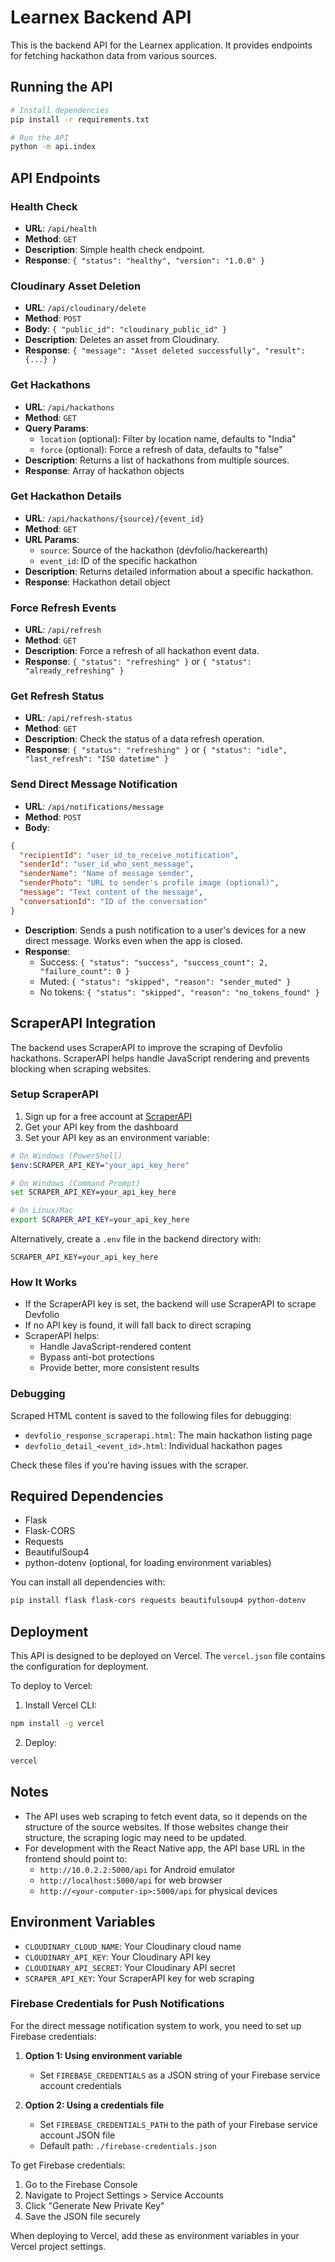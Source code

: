 # Learnex Backend API

This is the backend API for the Learnex application. It provides endpoints for fetching hackathon data from various sources.

## Running the API

```bash
# Install dependencies
pip install -r requirements.txt

# Run the API
python -m api.index
```

## API Endpoints

### Health Check

- **URL**: `/api/health`
- **Method**: `GET`
- **Description**: Simple health check endpoint.
- **Response**: `{ "status": "healthy", "version": "1.0.0" }`

### Cloudinary Asset Deletion

- **URL**: `/api/cloudinary/delete`
- **Method**: `POST`
- **Body**: `{ "public_id": "cloudinary_public_id" }`
- **Description**: Deletes an asset from Cloudinary.
- **Response**: `{ "message": "Asset deleted successfully", "result": {...} }`

### Get Hackathons

- **URL**: `/api/hackathons`
- **Method**: `GET`
- **Query Params**:
  - `location` (optional): Filter by location name, defaults to "India"
  - `force` (optional): Force a refresh of data, defaults to "false"
- **Description**: Returns a list of hackathons from multiple sources.
- **Response**: Array of hackathon objects

### Get Hackathon Details

- **URL**: `/api/hackathons/{source}/{event_id}`
- **Method**: `GET`
- **URL Params**:
  - `source`: Source of the hackathon (devfolio/hackerearth)
  - `event_id`: ID of the specific hackathon
- **Description**: Returns detailed information about a specific hackathon.
- **Response**: Hackathon detail object

### Force Refresh Events

- **URL**: `/api/refresh`
- **Method**: `GET`
- **Description**: Force a refresh of all hackathon event data.
- **Response**: `{ "status": "refreshing" }` or `{ "status": "already_refreshing" }`

### Get Refresh Status

- **URL**: `/api/refresh-status`
- **Method**: `GET`
- **Description**: Check the status of a data refresh operation.
- **Response**: `{ "status": "refreshing" }` or `{ "status": "idle", "last_refresh": "ISO datetime" }`

### Send Direct Message Notification

- **URL**: `/api/notifications/message`
- **Method**: `POST`
- **Body**:

```json
{
  "recipientId": "user_id_to_receive_notification",
  "senderId": "user_id_who_sent_message",
  "senderName": "Name of message sender",
  "senderPhoto": "URL to sender's profile image (optional)",
  "message": "Text content of the message",
  "conversationId": "ID of the conversation"
}
```

- **Description**: Sends a push notification to a user's devices for a new direct message. Works even when the app is closed.
- **Response**:
  - Success: `{ "status": "success", "success_count": 2, "failure_count": 0 }`
  - Muted: `{ "status": "skipped", "reason": "sender_muted" }`
  - No tokens: `{ "status": "skipped", "reason": "no_tokens_found" }`

## ScraperAPI Integration

The backend uses ScraperAPI to improve the scraping of Devfolio hackathons. ScraperAPI helps handle JavaScript rendering and prevents blocking when scraping websites.

### Setup ScraperAPI

1. Sign up for a free account at [ScraperAPI](https://www.scraperapi.com/)
2. Get your API key from the dashboard
3. Set your API key as an environment variable:

```bash
# On Windows (PowerShell)
$env:SCRAPER_API_KEY="your_api_key_here"

# On Windows (Command Prompt)
set SCRAPER_API_KEY=your_api_key_here

# On Linux/Mac
export SCRAPER_API_KEY=your_api_key_here
```

Alternatively, create a `.env` file in the backend directory with:

```
SCRAPER_API_KEY=your_api_key_here
```

### How It Works

- If the ScraperAPI key is set, the backend will use ScraperAPI to scrape Devfolio
- If no API key is found, it will fall back to direct scraping
- ScraperAPI helps:
  - Handle JavaScript-rendered content
  - Bypass anti-bot protections
  - Provide better, more consistent results

### Debugging

Scraped HTML content is saved to the following files for debugging:

- `devfolio_response_scraperapi.html`: The main hackathon listing page
- `devfolio_detail_<event_id>.html`: Individual hackathon pages

Check these files if you're having issues with the scraper.

## Required Dependencies

- Flask
- Flask-CORS
- Requests
- BeautifulSoup4
- python-dotenv (optional, for loading environment variables)

You can install all dependencies with:

```bash
pip install flask flask-cors requests beautifulsoup4 python-dotenv
```

## Deployment

This API is designed to be deployed on Vercel. The `vercel.json` file contains the configuration for deployment.

To deploy to Vercel:

1. Install Vercel CLI:

```bash
npm install -g vercel
```

2. Deploy:

```bash
vercel
```

## Notes

- The API uses web scraping to fetch event data, so it depends on the structure of the source websites. If those websites change their structure, the scraping logic may need to be updated.
- For development with the React Native app, the API base URL in the frontend should point to:
  - `http://10.0.2.2:5000/api` for Android emulator
  - `http://localhost:5000/api` for web browser
  - `http://<your-computer-ip>:5000/api` for physical devices

## Environment Variables

- `CLOUDINARY_CLOUD_NAME`: Your Cloudinary cloud name
- `CLOUDINARY_API_KEY`: Your Cloudinary API key
- `CLOUDINARY_API_SECRET`: Your Cloudinary API secret
- `SCRAPER_API_KEY`: Your ScraperAPI key for web scraping

### Firebase Credentials for Push Notifications

For the direct message notification system to work, you need to set up Firebase credentials:

1. **Option 1: Using environment variable**

   - Set `FIREBASE_CREDENTIALS` as a JSON string of your Firebase service account credentials

2. **Option 2: Using a credentials file**
   - Set `FIREBASE_CREDENTIALS_PATH` to the path of your Firebase service account JSON file
   - Default path: `./firebase-credentials.json`

To get Firebase credentials:

1. Go to the Firebase Console
2. Navigate to Project Settings > Service Accounts
3. Click "Generate New Private Key"
4. Save the JSON file securely

When deploying to Vercel, add these as environment variables in your Vercel project settings.
